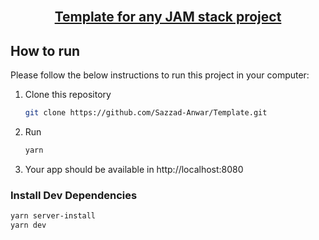 <!-- PROJECT Title -->
<br />
<p align="center">
  <h2 align="center"><a href="https://github.com/Sazzad-Anwar/Template">Template for any JAM stack project</a></h2>

<!-- TABLE OF CONTENTS -->

<!-- HOW TO RUN -->
## How to run

Please follow the below instructions to run this project in your computer:

1. Clone this repository
   ```sh
   git clone https://github.com/Sazzad-Anwar/Template.git
   ```
2. Run
   ```sh
   yarn
   ```
3. Your app should be available in http://localhost:8080

### Install Dev Dependencies

```sh
yarn server-install
yarn dev
```

